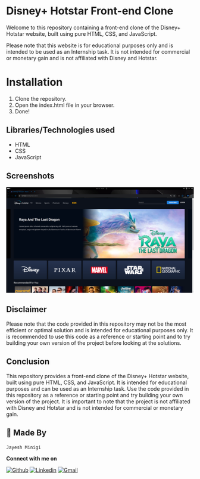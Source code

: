 ﻿# Disney+ Hotstar Front-end Clone

Welcome to this repository containing a front-end clone of the Disney+ Hotstar website, built using pure HTML, CSS, and JavaScript.

Please note that this website is for educational purposes only and is intended to be used as an Internship task. It is not intended for commercial or monetary gain and is not affiliated with Disney and Hotstar.

# Installation

1. Clone the repository.
2. Open the index.html file in your browser.
3. Done!

## Libraries/Technologies used

- HTML
- CSS
- JavaScript

## Screenshots

![Website Screenshot](/assets/img/ott.png)

## Disclaimer

Please note that the code provided in this repository may not be the most efficient or optimal solution and is intended for educational purposes only. It is recommended to use this code as a reference or starting point and to try building your own version of the project before looking at the solutions.

## Conclusion

This repository provides a front-end clone of the Disney+ Hotstar website, built using pure HTML, CSS, and JavaScript. It is intended for educational purposes and can be used as an Internship task. Use the code provided in this repository as a reference or starting point and try building your own version of the project. It is important to note that the project is not affiliated with Disney and Hotstar and is not intended for commercial or monetary gain.

## 👨 Made By

`Jayesh Minigi`

**Connect with me on**
</br>

[![Github](https://img.shields.io/badge/-Github-000?style=flat&logo=Github&logoColor=white)](https://github.com/JayeshMinigi)
[![Linkedin](https://img.shields.io/badge/-LinkedIn-blue?style=flat&logo=Linkedin&logoColor=white)](https://www.linkedin.com/in/jayesh-minigi-b21255227/)
[![Gmail](https://img.shields.io/badge/-Gmail-c14438?style=flat&logo=Gmail&logoColor=white)](mailto:jayeshminigi2003@gmail.com)
